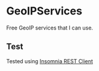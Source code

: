 # GeoIPServices
Free GeoIP services that I can use.

## Test
Tested using [Insomnia REST Client](https://insomnia.rest/)
